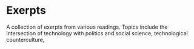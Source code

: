 # Exerpts
A collection of exerpts from various readings. Topics include the intersection of technology with politics and social science, technological counterculture, 
